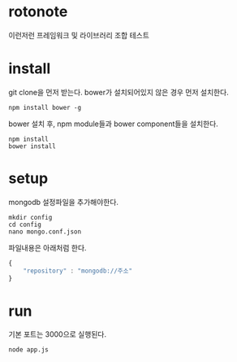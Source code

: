 # rotonote
이런저런 프레임워크 및 라이브러리 조합 테스트


# install
git clone을 먼저 받는다.
bower가 설치되어있지 않은 경우 먼저 설치한다.
```
npm install bower -g
```

bower 설치 후, npm module들과 bower component들을 설치한다.
```
npm install
bower install
```

# setup
mongodb 설정파일을 추가해야한다.
```
mkdir config
cd config
nano mongo.conf.json
```

파일내용은 아래처럼 한다.
```javascript
{
    "repository" : "mongodb://주소"
}
```

# run
기본 포트는 3000으로 실행된다.
```
node app.js
```